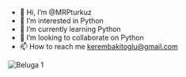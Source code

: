 - 👋 Hi, I’m @MRPturkuz
- 👀 I’m interested in Python
- 🌱 I’m currently learning Python
- 💞️ I’m looking to collaborate on Python
- 📫 How to reach me kerembakitoglu@gmail.com

<!---
MRPturkuz/MRPturkuz is a ✨ special ✨ repository because its `README.md` (this file) appears on your GitHub profile.
You can click the Preview link to take a look at your changes.
--->
![Beluga 1](https://user-images.githubusercontent.com/106343311/170548363-34b452f0-af2b-4de5-a65d-4cbef7c96071.jpg)
